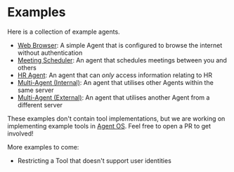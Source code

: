 # Examples

Here is a collection of example agents.

* [Web Browser](web-browser.md): A simple Agent that is configured to browse the internet without authentication
* [Meeting Scheduler](meeting-scheduler.md): An agent that schedules meetings between you and others
* [HR Agent](hr-agent.md): An agent that can *only* access information relating to HR
* [Multi-Agent (Internal)](multi-agent-internal.md): An agent that utilises other Agents within the same server
* [Multi-Agent (External)](multi-agent-external.md): An agent that utilises another Agent from a different server

These examples don't contain tool implementations, but we are working on implementing example tools in [Agent OS](https://github.com/redactive-ai/agent-os). Feel free to open a PR to get involved!

More examples to come:
* Restricting a Tool that doesn't support user identities
